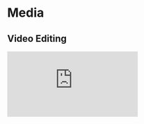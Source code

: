# Media

## Video Editing

<div class="video">
  <iframe src="https://www.youtube.com/embed/DtJYa5F2ghI" frameborder="0"
          allowfullscreen>
  </iframe>
</div>
